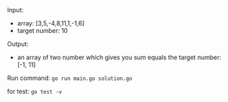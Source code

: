 Input: 
- array: [3,5,-4,8,11,1,-1,6]
- target number: 10

Output:
- an array of two number which gives you sum equals the target number: [-1, 11]


Run command: 
`go run main.go solution.go`

for test:
`go test -v`